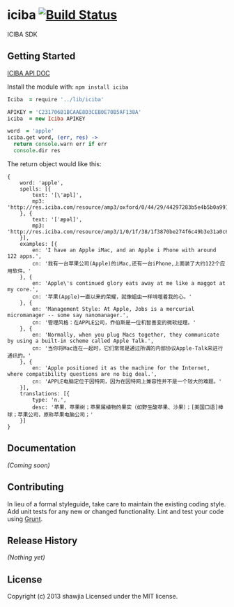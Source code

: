 # iciba [![Build Status](https://secure.travis-ci.org/shawjia/node-iciba.png?branch=master)](http://travis-ci.org/shawjia/node-iciba)

ICIBA SDK

## Getting Started
[ICIBA API DOC](http://web.iciba.com/partner/api01.shtml)

Install the module with: `npm install iciba`


```coffeescript
Iciba  = require '../lib/iciba'

APIKEY = 'C231706B1BCAAE8D3CEB0E70B5AF138A'
iciba  = new Iciba APIKEY

word  = 'apple'
iciba.get word, (err, res) ->
  return console.warn err if err
  console.dir res
```

The return object would like this:
```
{
    word: 'apple',
    spells: [{
        text: '[\'æpl]',
        mp3: 'http://res.iciba.com/resource/amp3/oxford/0/44/29/44297283b5e4b5b0a991213897f0b14a.mp3'
    }, {
        text: '[ˈæpəl]',
        mp3: 'http://res.iciba.com/resource/amp3/1/0/1f/38/1f3870be274f6c49b3e31a0c6728957f.mp3'
    }],
    examples: [{
        en: 'I have an Apple iMac, and an Apple i Phone with around 122 apps.',
        cn: '我有一台苹果公司(Apple)的iMac,还有一台iPhone,上面装了大约122个应用软件。'
    }, {
        en: 'Apple\'s continued glory eats away at me like a maggot at my core.',
        cn: '苹果(Apple)一直以来的荣耀，就像蛆虫一样啃噬着我的心。'
    }, {
        en: 'Management Style: At Apple, Jobs is a mercurial micromanager -- some say nanomanager.',
        cn: '管理风格：在APPLE公司，乔伯斯是一位机智善变的微软经理。'
    }, {
        en: 'Normally, when you plug Macs together, they communicate by using a built-in scheme called Apple Talk.',
        cn: '当你将Mac连在一起时，它们常常是通过所谓的内部协议Apple-Talk来进行通讯的。'
    }, {
        en: 'Apple positioned it as the machine for the Internet, where compatibility questions are no big deal.',
        cn: 'APPLE电脑定位于因特网，因为在因特网上兼容性并不是一个较大的难题。'
    }],
    translations: [{
        type: 'n.',
        desc: '苹果，苹果树；苹果属植物的果实（如野生酸苹果、沙果）；[美国口语]棒球；苹果公司，原称苹果电脑公司；'
    }]
}
```

## Documentation
_(Coming soon)_

## Contributing
In lieu of a formal styleguide, take care to maintain the existing coding style. Add unit tests for any new or changed functionality. Lint and test your code using [Grunt](http://gruntjs.com/).

## Release History
_(Nothing yet)_

## License
Copyright (c) 2013 shawjia
Licensed under the MIT license.
